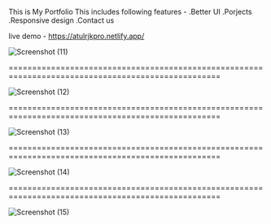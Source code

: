 This is My Portfolio 
This includes following features -
  .Better UI
  .Porjects
  .Responsive design
  .Contact us 

live demo - https://atulrjkpro.netlify.app/


![Screenshot (11)](https://github.com/user-attachments/assets/c41c56b2-6a8e-4194-9bf7-4c01ec8dd599)

===================================================================================================

![Screenshot (12)](https://github.com/user-attachments/assets/5d483f5c-0493-4167-84a1-b0618f67edd2)

===================================================================================================

![Screenshot (13)](https://github.com/user-attachments/assets/ec4a0d8f-d62a-4506-9362-4bc58e3db678)

===================================================================================================

![Screenshot (14)](https://github.com/user-attachments/assets/fe619fa8-3235-40fe-aa3a-a860e74c5324)

===================================================================================================

![Screenshot (15)](https://github.com/user-attachments/assets/14632129-b274-4b71-85c9-50843bcffed7)
